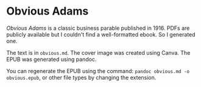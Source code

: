# Obvious Adams

_Obvious Adams_ is a classic business parable published in 1916. PDFs are publicly available but I couldn't find a well-formatted ebook. So I generated one.

The text is in `obvious.md`. The cover image was created using Canva. The EPUB was generated using pandoc.

You can regenerate the EPUB using the command: `pandoc obvious.md -o obvious.epub`, or other file types by changing the extension.
